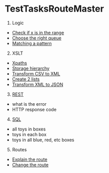 # TestTasksRouteMaster

1. Logic
- [Check if x is in the range](https://github.com/ndnkmrz/TestTasksRouteMaster/blob/main/src/main/java/org/example/RangeCheck.java)
- [Choose the right queue](https://github.com/ndnkmrz/TestTasksRouteMaster/blob/main/src/main/java/org/example/RightQueue.java)
- [Matching a pattern](https://github.com/ndnkmrz/TestTasksRouteMaster/blob/main/src/main/java/org/example/PatternMatch.java)
2. XSLT
- [Xpaths]()
- [Storage hierarchy]()
- [Transform CSV to XML]()
- [Create 2 lists]()
- [Transform XML to JSON]()
3. [REST](https://github.com/ndnkmrz/TestTasksRouteMaster/blob/main/src/main/rest/rest_tasks.md)
- what is the error
- HTTP response code
4. [SQL](https://github.com/ndnkmrz/TestTasksRouteMaster/blob/main/src/main/sql/sql_tasks.md)
- all toys in boxes
- toys in each box
- toys in all blue, red, etc boxes
5. Routes
- [Explain the route]()
- [Change the route]()
